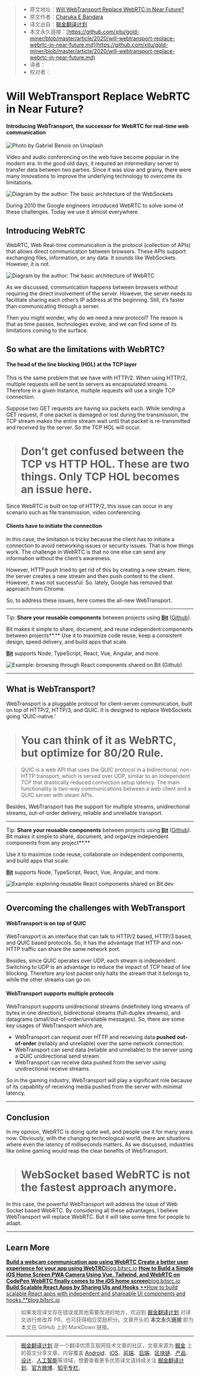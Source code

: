 > * 原文地址：[Will WebTransport Replace WebRTC in Near Future?](https://blog.bitsrc.io/will-webtransport-replace-webrtc-in-near-future-436c4f7f3484)
> * 原文作者：[Charuka E Bandara](https://medium.com/@charuka95)
> * 译文出自：[掘金翻译计划](https://github.com/xitu/gold-miner)
> * 本文永久链接：[https://github.com/xitu/gold-miner/blob/master/article/2020/will-webtransport-replace-webrtc-in-near-future.md](https://github.com/xitu/gold-miner/blob/master/article/2020/will-webtransport-replace-webrtc-in-near-future.md)
> * 译者：
> * 校对者：

# Will WebTransport Replace WebRTC in Near Future?

#### Introducing WebTransport, the successor for WebRTC for real-time web communication

![Photo by [Gabriel Benois](https://unsplash.com/@gabrielbenois) on [Unsplash](https://unsplash.com/)](https://cdn-images-1.medium.com/max/2000/0*4MaUNhpUTKLuBX14)

Video and audio conferencing on the web have become popular in the modern era. In the good old days, it required an intermediary server to transfer data between two parties. Since it was slow and grainy, there were many innovations to improve the underlying technology to overcome its limitations.

![Diagram by the author: The basic architecture of the WebSockets](https://cdn-images-1.medium.com/max/2000/1*UZMYYV48pGhgjkcEh0lPNg.png)

During 2010 the Google engineers introduced WebRTC to solve some of these challenges. Today we use it almost everywhere.

## Introducing WebRTC

WebRTC, Web Real-time communication is the protocol (collection of APIs) that allows direct communication between browsers. These APIs support exchanging files, information, or any data. It sounds like WebSockets. However, it is not.

![Diagram by the author: The basic architecture of WebRTC](https://cdn-images-1.medium.com/max/2140/1*ZtTqRURkQA2nqRgrrCjwTg.png)

As we discussed, communication happens between browsers without requiring the direct involvement of the server. However, the server needs to facilitate sharing each other’s IP address at the beginning. Still, it’s faster than communicating through a server.

Then you might wonder, why do we need a new protocol? The reason is that as time passes, technologies evolve, and we can find some of its limitations coming to the surface.

## So what are the limitations with WebRTC?

#### The head of the line blocking (HOL) at the TCP layer

This is the same problem that we have with HTTP/2. When using HTTP/2, multiple requests will be sent to servers as encapsulated streams. Therefore in a given instance, multiple requests will use a single TCP connection.

Suppose two GET requests are having six packets each. While sending a GET request, if one packet is damaged or lost during the transmission, the TCP stream makes the entire stream wait until that packet is re-transmitted and received by the server. So the TCP HOL will occur.

> # Don’t get confused between the TCP vs HTTP HOL. These are two things. Only TCP HOL becomes an issue here.

Since WebRTC is built on top of HTTP/2, this issue can occur in any scenario such as file transmission, video conferencing.

#### Clients have to initiate the connection

In this case, the limitation is tricky because the client has to initiate a connection to avoid networking issues or security issues. That is how things work. The challenge in WebRTC is that no one else can send any information without the client’s awareness.

However, HTTP push tried to get rid of this by creating a new stream. Here, the server creates a new stream and then push content to the client. However, it was not successful. So. lately, Google has removed that approach from Chrome.

So, to address these issues, here comes the all-new WebTransport.

---

Tip: **Share your reusable components** between projects using [**Bit**](https://bit.dev/) ([Github](https://github.com/teambit/bit)).

Bit makes it simple to share, document, and reuse independent components between projects**.** Use it to maximize code reuse, keep a consistent design, speed delivery, and build apps that scale.

[**Bit**](https://bit.dev/) supports Node, TypeScript, React, Vue, Angular, and more.

![Example: browsing through React components shared on [Bit](https://bit.dev/) ([Github](https://github.com/teambit/bit))](https://cdn-images-1.medium.com/max/NaN/0*uAzlvFAnE7Unxt70.gif)

---

## What is WebTransport?

WebTransport is a pluggable protocol for client-server communication, built on top of HTTP/2, HTTP/3, and QUIC. It is designed to replace WebSockets going ‘QUIC-native.’

> # You can think of it as WebRTC, but optimize for 80/20 Rule.

> QUIC is a web API that uses the QUIC protocol in a bidirectional, non-HTTP transport, which is served over UDP, similar to an independent TCP that drastically reduced connection setup latency. The main functionality is two-way communications between a web client and a QUIC server with steam APIs.

Besides, WebTransport has the support for multiple streams, unidirectional streams, out-of-order delivery, reliable and unreliable transport.

---

Tip: **Share your reusable components** between projects using [**Bit**](https://bit.dev/) ([Github](https://github.com/teambit/bit)). Bit makes it simple to share, document, and organize independent components from any project**.**

Use it to maximize code reuse, collaborate on independent components, and build apps that scale.

[**Bit**](https://bit.dev/) supports Node, TypeScript, React, Vue, Angular, and more.

![Example: exploring reusable React components shared on [Bit.dev](https://bit.dev/)](https://cdn-images-1.medium.com/max/2000/0*vVYKJb3Dl8rfMiiM.gif)

---

## Overcoming the challenges with WebTransport

#### WebTransport is on top of QUIC

WebTransport is an interface that can talk to HTTP/2 based, HTTP/3 based, and QUIC based protocols. So, it has the advantage that HTTP and non-HTTP traffic can share the same network port.

Besides, since QUIC operates over UDP, each stream is independent. Switching to UDP is an advantage to reduce the impact of TCP head of line blocking. Therefore any lost packet only halts the stream that it belongs to, while the other streams can go on.

#### WebTransport supports multiple protocols

WebTransport supports unidirectional streams (indefinitely long streams of bytes in one direction), bidirectional streams (full-duplex streams), and datagrams (small/out-of-order/unreliable messages). So, there are some key usages of WebTransport which are,

* WebTransport can request over HTTP and receiving data **pushed** **out-of-order** (reliably and unreliable) over the same network connection.
* WebTransport can send data (reliable and unreliable) to the server using a QUIC unidirectional send stream.
* WebTransport can receive data pushed from the server using unidirectional receive streams.

So in the gaming industry, WebTransport will play a significant role because of its capability of receiving media pushed from the server with minimal latency.

---

## Conclusion

In my opinion, WebRTC is doing quite well, and people use it for many years now. Obviously, with the changing technological world, there are situations where even the latency of milliseconds matters. As we discussed, industries like online gaming would reap the clear benefits of WebTransport.

> # WebSocket based WebRTC is not the fastest approach anymore.

In this case, the powerful WebTransport will address the issue of Web Socket based WebRTC. By considering all these advantages, I believe WebTransport will replace WebRTC. But it will take some time for people to adapt.

---

## Learn More
[**Build a webcam communication app using WebRTC**
**Create a better user experience for your app using WebTRC**blog.bitsrc.io](https://blog.bitsrc.io/build-a-webcam-communication-app-using-webrtc-9737384e84be)
[**How to Build a Simple iOS Home Screen PWA Camera Using Vue, Tailwind, and WebRTC on CodePen**
**WebRTC finally comes to the iOS home screen**blog.bitsrc.io](https://blog.bitsrc.io/how-to-build-a-simple-ios-home-screen-pwa-camera-using-vue-tailwind-and-webrtc-on-codepen-2d61a9754d47)
[**Build Scalable React Apps by Sharing UIs and Hooks**
**How to build scalable React apps with independent and shareable UI components and hooks.**blog.bitsrc.io](https://blog.bitsrc.io/build-scalable-react-apps-by-sharing-uis-and-hooks-fa2491e48357)

> 如果发现译文存在错误或其他需要改进的地方，欢迎到 [掘金翻译计划](https://github.com/xitu/gold-miner) 对译文进行修改并 PR，也可获得相应奖励积分。文章开头的 **本文永久链接** 即为本文在 GitHub 上的 MarkDown 链接。

---

> [掘金翻译计划](https://github.com/xitu/gold-miner) 是一个翻译优质互联网技术文章的社区，文章来源为 [掘金](https://juejin.im) 上的英文分享文章。内容覆盖 [Android](https://github.com/xitu/gold-miner#android)、[iOS](https://github.com/xitu/gold-miner#ios)、[前端](https://github.com/xitu/gold-miner#前端)、[后端](https://github.com/xitu/gold-miner#后端)、[区块链](https://github.com/xitu/gold-miner#区块链)、[产品](https://github.com/xitu/gold-miner#产品)、[设计](https://github.com/xitu/gold-miner#设计)、[人工智能](https://github.com/xitu/gold-miner#人工智能)等领域，想要查看更多优质译文请持续关注 [掘金翻译计划](https://github.com/xitu/gold-miner)、[官方微博](http://weibo.com/juejinfanyi)、[知乎专栏](https://zhuanlan.zhihu.com/juejinfanyi)。
